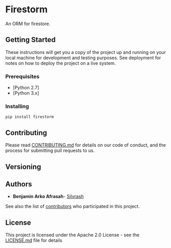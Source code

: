 # Firestorm

An ORM for firestore.

## Getting Started

These instructions will get you a copy of the project up and running on your local machine for development and testing purposes. See deployment for notes on how to deploy the project on a live system.

### Prerequisites
* [Python 2.7]
* [Python 3.x]

### Installing
```
pip install firestorm
```

## Contributing

Please read [CONTRIBUTING.md](https://gist.github.com/Silvrash/b24679402957c63ec426) for details on our code of conduct, and the process for submitting pull requests to us.

## Versioning


## Authors

* **Benjamin Arko Afrasah**- [Silvrash](https://github.com/Silvrash)

See also the list of [contributors](https://github.com/Silvrash/firestorm/contributors) who participated in this project.

## License

This project is licensed under the Apache 2.0 License - see the [LICENSE.md](LICENSE.md) file for details
